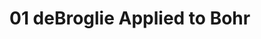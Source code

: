 # 01 deBroglie Applied to Bohr 
    
```{include} /book/3 oscillations and waves/3B wave/3B22 Standing/3B2201 deBroglie Applied to Bohr/3B2201.md
```



